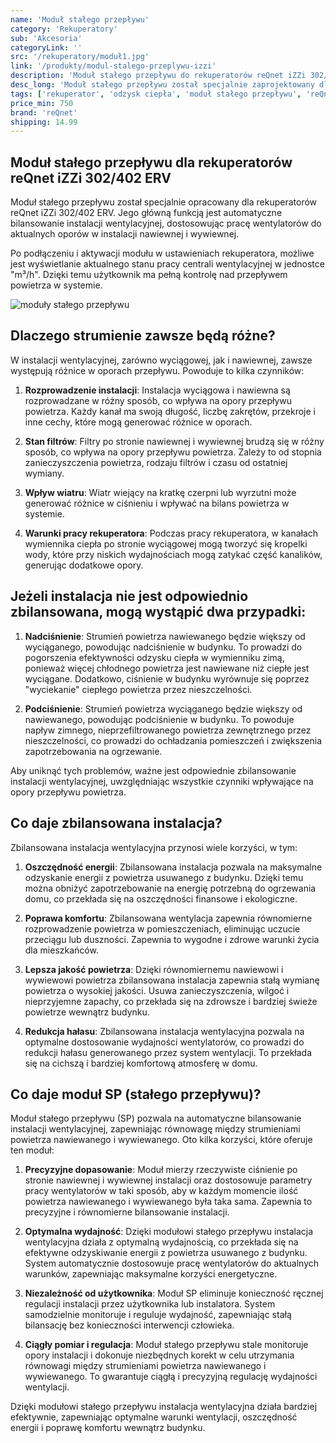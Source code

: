 ```yaml
---
name: 'Moduł stałego przepływu'
category: 'Rekuperatory'
sub: 'Akcesoria'
categoryLink: ''
src: '/rekuperatory/moduł1.jpg'
link: '/produkty/modul-stalego-przeplywu-izzi'
description: 'Moduł stałego przepływu do rekuperatorów reQnet iZZi 302/402 ERV.'
desc_long: 'Moduł stałego przepływu został specjalnie zaprojektowany dla rekuperatorów reQnet iZZi 302/402 ERV. Jego głównym celem jest automatyczne zbilansowanie instalacji wentylacyjnej poprzez wyrównanie strumieni powietrza nawiewanego i wywiewanego. Moduł można samodzielnie zamontować wewnątrz centrali wentylacyjnej. Przed dokonaniem zakupu upewnij się, który moduł jest kompatybilny z Twoją wersją rekuperatora. Szczegółowy opis modułu znajduje się poniżej.'
tags: ['rekuperator', 'odzysk ciepła', 'moduł stałego przepływu', 'reQnet']
price_min: 750
brand: 'reQnet'
shipping: 14.99
---
```


## Moduł stałego przepływu dla rekuperatorów reQnet iZZi 302/402 ERV

Moduł stałego przepływu został specjalnie opracowany dla rekuperatorów reQnet iZZi 302/402 ERV. Jego główną funkcją jest automatyczne bilansowanie instalacji wentylacyjnej, dostosowując pracę wentylatorów do aktualnych oporów w instalacji nawiewnej i wywiewnej.

Po podłączeniu i aktywacji modułu w ustawieniach rekuperatora, możliwe jest wyświetlanie aktualnego stanu pracy centrali wentylacyjnej w jednostce "m³/h". Dzięki temu użytkownik ma pełną kontrolę nad przepływem powietrza w systemie.

![moduły stałego przepływu](/rekuperatory/modułyprzepływu.png)

## Dlaczego strumienie zawsze będą różne?

W instalacji wentylacyjnej, zarówno wyciągowej, jak i nawiewnej, zawsze występują różnice w oporach przepływu. Powoduje to kilka czynników:

1. **Rozprowadzenie instalacji**: Instalacja wyciągowa i nawiewna są rozprowadzane w różny sposób, co wpływa na opory przepływu powietrza. Każdy kanał ma swoją długość, liczbę zakrętów, przekroje i inne cechy, które mogą generować różnice w oporach.

2. **Stan filtrów**: Filtry po stronie nawiewnej i wywiewnej brudzą się w różny sposób, co wpływa na opory przepływu powietrza. Zależy to od stopnia zanieczyszczenia powietrza, rodzaju filtrów i czasu od ostatniej wymiany.

3. **Wpływ wiatru**: Wiatr wiejący na kratkę czerpni lub wyrzutni może generować różnice w ciśnieniu i wpływać na bilans powietrza w systemie.

4. **Warunki pracy rekuperatora**: Podczas pracy rekuperatora, w kanałach wymiennika ciepła po stronie wyciągowej mogą tworzyć się kropelki wody, które przy niskich wydajnościach mogą zatykać część kanalików, generując dodatkowe opory.

## Jeżeli instalacja nie jest odpowiednio zbilansowana, mogą wystąpić dwa przypadki:

1. **Nadciśnienie**: Strumień powietrza nawiewanego będzie większy od wyciąganego, powodując nadciśnienie w budynku. To prowadzi do pogorszenia efektywności odzysku ciepła w wymienniku zimą, ponieważ więcej chłodnego powietrza jest nawiewane niż ciepłe jest wyciągane. Dodatkowo, ciśnienie w budynku wyrównuje się poprzez "wyciekanie" ciepłego powietrza przez nieszczelności.

2. **Podciśnienie**: Strumień powietrza wyciąganego będzie większy od nawiewanego, powodując podciśnienie w budynku. To powoduje napływ zimnego, nieprzefiltrowanego powietrza zewnętrznego przez nieszczelności, co prowadzi do ochładzania pomieszczeń i zwiększenia zapotrzebowania na ogrzewanie.

Aby uniknąć tych problemów, ważne jest odpowiednie zbilansowanie instalacji wentylacyjnej, uwzględniając wszystkie czynniki wpływające na opory przepływu powietrza.

## Co daje zbilansowana instalacja?

Zbilansowana instalacja wentylacyjna przynosi wiele korzyści, w tym:

1. **Oszczędność energii**: Zbilansowana instalacja pozwala na maksymalne odzyskanie energii z powietrza usuwanego z budynku. Dzięki temu można obniżyć zapotrzebowanie na energię potrzebną do ogrzewania domu, co przekłada się na oszczędności finansowe i ekologiczne.

2. **Poprawa komfortu**: Zbilansowana wentylacja zapewnia równomierne rozprowadzenie powietrza w pomieszczeniach, eliminując uczucie przeciągu lub duszności. Zapewnia to wygodne i zdrowe warunki życia dla mieszkańców.

3. **Lepsza jakość powietrza**: Dzięki równomiernemu nawiewowi i wywiewowi powietrza zbilansowana instalacja zapewnia stałą wymianę powietrza o wysokiej jakości. Usuwa zanieczyszczenia, wilgoć i nieprzyjemne zapachy, co przekłada się na zdrowsze i bardziej świeże powietrze wewnątrz budynku.

4. **Redukcja hałasu**: Zbilansowana instalacja wentylacyjna pozwala na optymalne dostosowanie wydajności wentylatorów, co prowadzi do redukcji hałasu generowanego przez system wentylacji. To przekłada się na cichszą i bardziej komfortową atmosferę w domu.

## Co daje moduł SP (stałego przepływu)?

Moduł stałego przepływu (SP) pozwala na automatyczne bilansowanie instalacji wentylacyjnej, zapewniając równowagę między strumieniami powietrza nawiewanego i wywiewanego. Oto kilka korzyści, które oferuje ten moduł:

1. **Precyzyjne dopasowanie**: Moduł mierzy rzeczywiste ciśnienie po stronie nawiewnej i wywiewnej instalacji oraz dostosowuje parametry pracy wentylatorów w taki sposób, aby w każdym momencie ilość powietrza nawiewanego i wywiewanego była taka sama. Zapewnia to precyzyjne i równomierne bilansowanie instalacji.

2. **Optymalna wydajność**: Dzięki modułowi stałego przepływu instalacja wentylacyjna działa z optymalną wydajnością, co przekłada się na efektywne odzyskiwanie energii z powietrza usuwanego z budynku. System automatycznie dostosowuje pracę wentylatorów do aktualnych warunków, zapewniając maksymalne korzyści energetyczne.

3. **Niezależność od użytkownika**: Moduł SP eliminuje konieczność ręcznej regulacji instalacji przez użytkownika lub instalatora. System samodzielnie monitoruje i reguluje wydajność, zapewniając stałą bilansację bez konieczności interwencji człowieka.

4. **Ciągły pomiar i regulacja**: Moduł stałego przepływu stale monitoruje opory instalacji i dokonuje niezbędnych korekt w celu utrzymania równowagi między strumieniami powietrza nawiewanego i wywiewanego. To gwarantuje ciągłą i precyzyjną regulację wydajności wentylacji.

Dzięki modułowi stałego przepływu instalacja wentylacyjna działa bardziej efektywnie, zapewniając optymalne warunki wentylacji, oszczędność energii i poprawę komfortu wewnątrz budynku.
